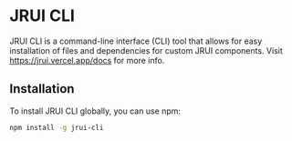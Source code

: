 # JRUI CLI

JRUI CLI is a command-line interface (CLI) tool that allows for easy installation of files and dependencies for custom JRUI components. Visit https://jrui.vercel.app/docs for more info.

## Installation

To install JRUI CLI globally, you can use npm:

```bash
npm install -g jrui-cli
```
